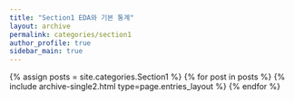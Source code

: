 ```yaml
---
title: "Section1 EDA와 기본 통계"
layout: archive
permalink: categories/section1
author_profile: true
sidebar_main: true
---
```



{% assign posts = site.categories.Section1 %}
{% for post in posts %} {% include archive-single2.html type=page.entries_layout %} {% endfor %}
